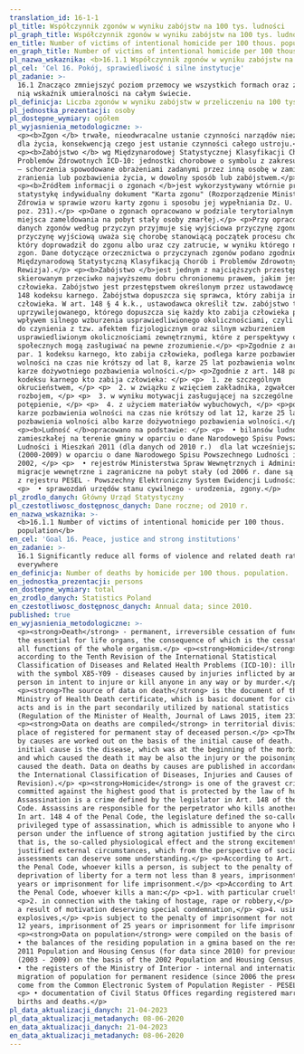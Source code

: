 ```yaml
---
translation_id: 16-1-1
pl_title: Współczynnik zgonów w wyniku zabójstw na 100 tys. ludności
pl_graph_title: Współczynnik zgonów w wyniku zabójstw na 100 tys. ludności
en_title: Number of victims of intentional homicide per 100 thous. population
en_graph_title: Number of victims of intentional homicide per 100 thous. population
pl_nazwa_wskaznika: <b>16.1.1 Współczynnik zgonów w wyniku zabójstw na 100 tys. ludności</b>
pl_cel: 'Cel 16. Pokój, sprawiedliwość i silne instytucje'
pl_zadanie: >-
  16.1 Znacząco zmniejszyć poziom przemocy we wszystkich formach oraz związany z
  nią wskaźnik umieralności na całym świecie.
pl_definicja: Liczba zgonów w wyniku zabójstw w przeliczeniu na 100 tys. ludności.
pl_jednostka_prezentacji: osoby
pl_dostepne_wymiary: ogółem
pl_wyjasnienia_metodologiczne: >-
  <p><b>Zgon </b> trwałe, nieodwracalne ustanie czynności narządów niezbędnych
  dla życia, konsekwencją czego jest ustanie czynności całego ustroju.</p>
  <p><b>Zabójstwo </b> wg Międzynarodowej Statystycznej Klasyfikacji Chorób i
  Problemów Zdrowotnych ICD-10: jednostki chorobowe o symbolu z zakresu X85-Y09
  — schorzenia spowodowane obrażeniami zadanymi przez inną osobę w zamiarze
  zranienia lub pozbawienia życia, w dowolny sposób lub zabójstwem.</p>
  <p><b>Źródłem informacji o zgonach </b>jest wykorzystywany wtórnie przez
  statystykę indywidualny dokument "Karta zgonu" (Rozporządzenie Ministra
  Zdrowia w sprawie wzoru karty zgonu i sposobu jej wypełniania Dz. U. 2015 r.,
  poz. 231).</p> <p>Dane o zgonach opracowano w podziale terytorialnym — według
  miejsca zameldowania na pobyt stały osoby zmarłej.</p> <p>Przy opracowywaniu
  danych zgonów według przyczyn przyjmuje się wyjściowa przyczynę zgonu. Za
  przyczynę wyjściową uważa się chorobę stanowiącą początek procesu chorobowego,
  który doprowadził do zgonu albo uraz czy zatrucie, w wyniku którego nastąpił
  zgon. Dane dotyczące orzecznictwa o przyczynach zgonów podano zgodnie z
  Międzynarodową Statystyczną Klasyfikacją Chorób i Problemów Zdrowotnych (X
  Rewizja).</p> <p><b>Zabójstwo </b>jest jednym z najcięższych przestępstw,
  skierowanym przeciwko najwyższemu dobru chronionemu prawem, jakim jest życie
  człowieka. Zabójstwo jest przestępstwem określonym przez ustawodawcę w art.
  148 kodeksu karnego. Zabójstwa dopuszcza się sprawca, który zabija innego
  człowieka. W art. 148 § 4 k.k., ustawodawca określił tzw. zabójstwo typu
  uprzywilejowanego, którego dopuszcza się każdy kto zabija człowieka pod
  wpływem silnego wzburzenia usprawiedliwionego okolicznościami, czyli gdy mamy
  do czynienia z tzw. afektem fizjologicznym oraz silnym wzburzeniem
  usprawiedliwionym okolicznościami zewnętrznymi, które z perspektywy ocen
  społecznych mogą zasługiwać na pewne zrozumienie.</p> <p>Zgodnie z art. 148
  par. 1 kodeksu karnego, kto zabija człowieka, podlega karze pozbawienia
  wolności na czas nie krótszy od lat 8, karze 25 lat pozbawienia wolności albo
  karze dożywotniego pozbawienia wolności.</p> <p>Zgodnie z art. 148 par 2.
  kodeksu karnego kto zabija człowieka: </p> <p>  1. ze szczególnym
  okrucieństwem, </p> <p>  2. w związku z wzięciem zakładnika, zgwałceniem albo
  rozbojem, </p> <p>  3. w wyniku motywacji zasługującej na szczególne
  potępienie, </p> <p>  4. z użyciem materiałów wybuchowych, </p> <p>podlega
  karze pozbawienia wolności na czas nie krótszy od lat 12, karze 25 lat
  pozbawienia wolności albo karze dożywotniego pozbawienia wolności.</p>
  <p><b>Ludność </b>opracowano na podstawie: </p> <p>  • bilansów ludności
  zamieszkałej na terenie gminy w oparciu o dane Narodowego Spisu Powszechnego
  Ludności i Mieszkań 2011 (dla danych od 2010 r.)  dla lat wcześniejszych
  (2000-2009) w oparciu o dane Narodowego Spisu Powszechnego Ludności i Mieszkań
  2002, </p> <p>  • rejestrów Ministerstwa Spraw Wewnętrznych i Administracji -
  migracje wewnętrzne i zagraniczne na pobyt stały (od 2006 r. dane są pobierane
  z rejestru PESEL - Powszechny Elektroniczny System Ewidencji Ludności), </p>
  <p>  • sprawozdań urzędów stanu cywilnego - urodzenia, zgony.</p>
pl_zrodlo_danych: Główny Urząd Statystyczny
pl_czestotliwosc_dostępnosc_danych: Dane roczne; od 2010 r.
en_nazwa_wskaznika: >-
  <b>16.1.1 Number of victims of intentional homicide per 100 thous.
  population</b>
en_cel: 'Goal 16. Peace, justice and strong institutions'
en_zadanie: >-
  16.1 Significantly reduce all forms of violence and related death rates
  everywhere
en_definicja: Number of deaths by homicide per 100 thous. population.
en_jednostka_prezentacji: persons
en_dostepne_wymiary: total
en_zrodlo_danych: Statistics Poland
en_czestotliwosc_dostępnosc_danych: Annual data; since 2010.
published: true
en_wyjasnienia_metodologiczne: >-
  <p><strong>Death</strong> - permanent, irreversible cessation of functions of
  the essential for life organs, the consequence of which is the cessation of
  all functions of the whole organism.</p> <p><strong>Homicide</strong> -
  according to the Tenth Revision of the International Statistical
  Classification of Diseases and Related Health Problems (ICD-10): illnesses
  with the symbol X85-Y09 - diseases caused by injuries inflicted by another
  person in intent to injure or kill anyone in any way or by murder.</p>
  <p><strong>The source of data on death</strong> is the document of the
  Ministry of Health Death certificate, which is basic document for civil status
  acts and is in the part secondarily utilized by national statistics
  (Regulation of the Minister of Health, Journal of Laws 2015, item 231).</p>
  <p><strong>Data on deaths are compiled</strong> in territorial division by
  place of registered for permanent stay of deceased person.</p> <p>The deaths
  by causes are worked out on the basis of the initial cause of death. The
  initial cause is the disease, which was at the beginning of the morbid process
  and which caused the death it may be also the injury or the poisoning, which
  caused the death. Data on deaths by causes are published in accordance with
  the International Classification of Diseases, Injuries and Causes of Deaths (X
  Revision).</p> <p><strong>Homicide</strong> is one of the gravest crimes
  committed against the highest good that is protected by the law of human life.
  Assassination is a crime defined by the legislator in Art. 148 of the Penal
  Code. Assassins are responsible for the perpetrator who kills another person.
  In art. 148 4 of the Penal Code, the legislature defined the so-called
  privileged type of assassination, which is admissible to anyone who kills a
  person under the influence of strong agitation justified by the circumstances,
  that is, the so-called physiological effect and the strong excitement of
  justified external circumstances, which from the perspective of social
  assessments can deserve some understanding.</p> <p>According to Art. 148 1 of
  the Penal Code, whoever kills a person, is subject to the penalty of
  deprivation of liberty for a term not less than 8 years, imprisonment of 25
  years or imprisonment for life imprisonment.</p> <p>According to Art. 148 2 of
  the Penal Code, whoever kills a man:</p> <p>1. with particular cruelty,</p>
  <p>2. in connection with the taking of hostage, rape or robbery,</p> <p>3. as
  a result of motivation deserving special condemnation,</p> <p>4. using
  explosives,</p> <p>is subject to the penalty of imprisonment for not less than
  12 years, imprisonment of 25 years or imprisonment for life imprisonment.</p>
  <p><strong>Data on population</strong> were compiled on the basis of:</p> <p>
  • the balances of the residing population in a gmina based on the results of
  2011 Population and Housing Census (for data since 2010) for previous years
  (2003 - 2009) on the basis of the 2002 Population and Housing Census,</p> <p>
  • the registers of the Ministry of Interior - internal and international
  migration of population for permanent residence (since 2006 the presented data
  come from the Common Electronic System of Population Register - PESEL),</p>
  <p> • documentation of Civil Status Offices regarding registered marriages,
  births and deaths.</p>
pl_data_aktualizacji_danych: 21-04-2023
pl_data_aktualizacji_metadanych: 08-06-2020
en_data_aktualizacji_danych: 21-04-2023
en_data_aktualizacji_metadanych: 08-06-2020
---
```


